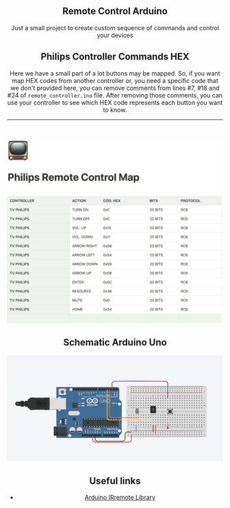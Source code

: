<div align = center>

## Remote Control Arduino
Just a small project to create custom sequence of commands and control your devices

## Philips Controller Commands HEX
Here we have a small part of a lot buttons may be mapped. So, if you want map HEX codes from another controller or, you need a specific code that we don't provided here, you can remove comments from lines #7, #18 and #24 of `remote_controller.ino` file. After removing those comments, you can use your controller to see which HEX code represents each button you want to know.
<hr>
<br>

![Notion table HEX commands](https://github.com/edurodriguesdias/arduino-remote-controller/blob/main/images/CONTROL-HEX-CODES.png)

## Schematic Arduino Uno
![Schematic Arduino](https://github.com/edurodriguesdias/arduino-remote-controller/blob/main/images/schematic-controller.png)


## Useful links
- [Arduino IRremote Library](https://github.com/Arduino-IRremote/Arduino-IRremote)
